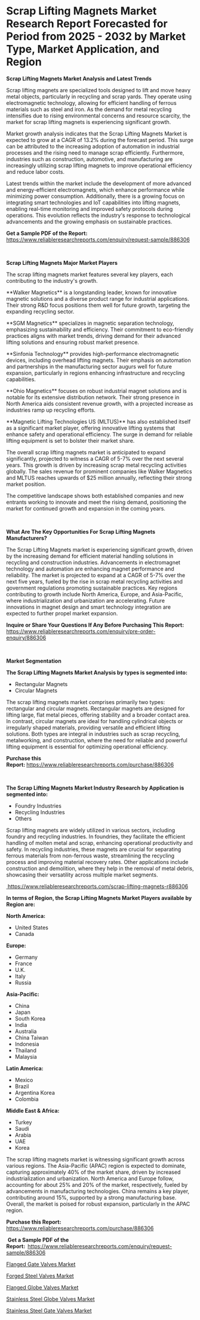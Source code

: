 <p><h1>Scrap Lifting Magnets Market Research Report Forecasted for Period from 2025 -  2032 by Market Type, Market Application, and Region</h1></p><p><strong>Scrap Lifting Magnets Market Analysis and Latest Trends</strong></p>
<p><p>Scrap lifting magnets are specialized tools designed to lift and move heavy metal objects, particularly in recycling and scrap yards. They operate using electromagnetic technology, allowing for efficient handling of ferrous materials such as steel and iron. As the demand for metal recycling intensifies due to rising environmental concerns and resource scarcity, the market for scrap lifting magnets is experiencing significant growth.</p><p>Market growth analysis indicates that the Scrap Lifting Magnets Market is expected to grow at a CAGR of 13.2% during the forecast period. This surge can be attributed to the increasing adoption of automation in industrial processes and the rising need to manage scrap efficiently. Furthermore, industries such as construction, automotive, and manufacturing are increasingly utilizing scrap lifting magnets to improve operational efficiency and reduce labor costs.</p><p>Latest trends within the market include the development of more advanced and energy-efficient electromagnets, which enhance performance while minimizing power consumption. Additionally, there is a growing focus on integrating smart technologies and IoT capabilities into lifting magnets, enabling real-time monitoring and improved safety protocols during operations. This evolution reflects the industry's response to technological advancements and the growing emphasis on sustainable practices.</p></p>
<p><strong>Get a Sample PDF of the Report:&nbsp;</strong> <a href="https://www.reliableresearchreports.com/enquiry/request-sample/886306?utm_campaign=24&utm_medium=2&utm_source=Github&utm_content=ia&utm_term=10042025&utm_id=scrap-lifting-magnets">https://www.reliableresearchreports.com/enquiry/request-sample/886306</a></p>
<p>&nbsp;</p>
<p><strong>Scrap Lifting Magnets Major Market Players</strong></p>
<p><p>The scrap lifting magnets market features several key players, each contributing to the industry's growth. </p><p>**Walker Magnetics** is a longstanding leader, known for innovative magnetic solutions and a diverse product range for industrial applications. Their strong R&D focus positions them well for future growth, targeting the expanding recycling sector.</p><p>**SGM Magnetics** specializes in magnetic separation technology, emphasizing sustainability and efficiency. Their commitment to eco-friendly practices aligns with market trends, driving demand for their advanced lifting solutions and ensuring robust market presence.</p><p>**Sinfonia Technology** provides high-performance electromagnetic devices, including overhead lifting magnets. Their emphasis on automation and partnerships in the manufacturing sector augurs well for future expansion, particularly in regions enhancing infrastructure and recycling capabilities.</p><p>**Ohio Magnetics** focuses on robust industrial magnet solutions and is notable for its extensive distribution network. Their strong presence in North America aids consistent revenue growth, with a projected increase as industries ramp up recycling efforts.</p><p>**Magnetic Lifting Technologies US (MLTUS)** has also established itself as a significant market player, offering innovative lifting systems that enhance safety and operational efficiency. The surge in demand for reliable lifting equipment is set to bolster their market share.</p><p>The overall scrap lifting magnets market is anticipated to expand significantly, projected to witness a CAGR of 5-7% over the next several years. This growth is driven by increasing scrap metal recycling activities globally. The sales revenue for prominent companies like Walker Magnetics and MLTUS reaches upwards of $25 million annually, reflecting their strong market position.</p><p>The competitive landscape shows both established companies and new entrants working to innovate and meet the rising demand, positioning the market for continued growth and expansion in the coming years.</p></p>
<p>&nbsp;</p>
<p><strong>What Are The Key Opportunities For Scrap Lifting Magnets Manufacturers?</strong></p>
<p><p>The Scrap Lifting Magnets market is experiencing significant growth, driven by the increasing demand for efficient material handling solutions in recycling and construction industries. Advancements in electromagnet technology and automation are enhancing magnet performance and reliability. The market is projected to expand at a CAGR of 5-7% over the next five years, fueled by the rise in scrap metal recycling activities and government regulations promoting sustainable practices. Key regions contributing to growth include North America, Europe, and Asia-Pacific, where industrialization and urbanization are accelerating. Future innovations in magnet design and smart technology integration are expected to further propel market expansion.</p></p>
<p><strong>Inquire or Share Your Questions If Any Before Purchasing This Report:</strong> <a href="https://www.reliableresearchreports.com/enquiry/pre-order-enquiry/886306?utm_campaign=24&utm_medium=2&utm_source=Github&utm_content=ia&utm_term=10042025&utm_id=scrap-lifting-magnets">https://www.reliableresearchreports.com/enquiry/pre-order-enquiry/886306</a></p>
<p>&nbsp;</p>
<p><strong>Market Segmentation</strong></p>
<p><strong>The Scrap Lifting Magnets Market Analysis by types is segmented into:</strong></p>
<p><ul><li>Rectangular Magnets</li><li>Circular Magnets</li></ul></p>
<p><p>The scrap lifting magnets market comprises primarily two types: rectangular and circular magnets. Rectangular magnets are designed for lifting large, flat metal pieces, offering stability and a broader contact area. In contrast, circular magnets are ideal for handling cylindrical objects or irregularly shaped materials, providing versatile and efficient lifting solutions. Both types are integral in industries such as scrap recycling, metalworking, and construction, where the need for reliable and powerful lifting equipment is essential for optimizing operational efficiency.</p></p>
<p><strong>Purchase this Report:&nbsp;</strong><a href="https://www.reliableresearchreports.com/purchase/886306?utm_campaign=24&utm_medium=2&utm_source=Github&utm_content=ia&utm_term=10042025&utm_id=scrap-lifting-magnets">https://www.reliableresearchreports.com/purchase/886306</a></p>
<p>&nbsp;</p>
<p><strong>The Scrap Lifting Magnets Market Industry Research by Application is segmented into:</strong></p>
<p><ul><li>Foundry Industries</li><li>Recycling Industries</li><li>Others</li></ul></p>
<p><p>Scrap lifting magnets are widely utilized in various sectors, including foundry and recycling industries. In foundries, they facilitate the efficient handling of molten metal and scrap, enhancing operational productivity and safety. In recycling industries, these magnets are crucial for separating ferrous materials from non-ferrous waste, streamlining the recycling process and improving material recovery rates. Other applications include construction and demolition, where they help in the removal of metal debris, showcasing their versatility across multiple market segments.</p></p>
<p><a href="https://www.reliableresearchreports.com/scrap-lifting-magnets-r886306?utm_campaign=24&utm_medium=2&utm_source=Github&utm_content=ia&utm_term=10042025&utm_id=scrap-lifting-magnets">&nbsp;https://www.reliableresearchreports.com/scrap-lifting-magnets-r886306</a></p>
<p><strong>In terms of Region, the Scrap Lifting Magnets Market Players available by Region are:</strong></p>
<p>
    <p> <strong> North America: </strong>
        <ul>
            <li>United States</li>
            <li>Canada</li>
        </ul>
        </p> 
    <p> <strong> Europe: </strong>
        <ul>
            <li>Germany</li>
            <li>France</li>
            <li>U.K.</li>
            <li>Italy</li>
            <li>Russia</li>
        </ul>
        </p> 
    <p> <strong> Asia-Pacific: </strong>
        <ul>
            <li>China</li>
            <li>Japan</li>
            <li>South Korea</li>
            <li>India</li>
            <li>Australia</li>
            <li>China Taiwan</li>
            <li>Indonesia</li>
            <li>Thailand</li>
            <li>Malaysia</li>
        </ul>
        </p> 
    <p> <strong> Latin America: </strong>
        <ul>
            <li>Mexico</li>
            <li>Brazil</li>
            <li>Argentina Korea</li>
            <li>Colombia</li>
        </ul>
        </p> 
    <p> <strong> Middle East & Africa: </strong>
        <ul>
            <li>Turkey</li>
            <li>Saudi</li>
            <li>Arabia</li>
            <li>UAE</li>
            <li>Korea</li>
        </ul>
    </p>
    </p>
<p><p>The scrap lifting magnets market is witnessing significant growth across various regions. The Asia-Pacific (APAC) region is expected to dominate, capturing approximately 40% of the market share, driven by increased industrialization and urbanization. North America and Europe follow, accounting for about 25% and 20% of the market, respectively, fueled by advancements in manufacturing technologies. China remains a key player, contributing around 15%, supported by a strong manufacturing base. Overall, the market is poised for robust expansion, particularly in the APAC region.</p></p>
<p><strong>Purchase this Report: </strong><a href="https://www.reliableresearchreports.com/purchase/886306?utm_campaign=24&utm_medium=2&utm_source=Github&utm_content=ia&utm_term=10042025&utm_id=scrap-lifting-magnets">https://www.reliableresearchreports.com/purchase/886306</a></p>
<p>&nbsp;<strong>Get a Sample PDF of the Report:&nbsp;&nbsp;</strong><a href="https://www.reliableresearchreports.com/enquiry/request-sample/886306?utm_campaign=24&utm_medium=2&utm_source=Github&utm_content=ia&utm_term=10042025&utm_id=scrap-lifting-magnets">https://www.reliableresearchreports.com/enquiry/request-sample/886306</a></p>
<p><strong></strong></p>
<p><p><a href="https://github.com/ekerswenzlb0/Market-Research-Report-List-1/blob/main/flanged-gate-valves-market.md?utm_campaign=24&utm_medium=2&utm_source=Github&utm_content=ia&utm_term=10042025&utm_id=scrap-lifting-magnets">Flanged Gate Valves Market</a></p><p><a href="https://github.com/colloerrinbp/Market-Research-Report-List-1/blob/main/forged-steel-valves-market.md?utm_campaign=24&utm_medium=2&utm_source=Github&utm_content=ia&utm_term=10042025&utm_id=scrap-lifting-magnets">Forged Steel Valves Market</a></p><p><a href="https://github.com/bhatttutty2p/Market-Research-Report-List-1/blob/main/flanged-globe-valves-market.md?utm_campaign=24&utm_medium=2&utm_source=Github&utm_content=ia&utm_term=10042025&utm_id=scrap-lifting-magnets">Flanged Globe Valves Market</a></p><p><a href="https://github.com/provorikovar/Market-Research-Report-List-7/blob/main/stainless-steel-globe-valves-market.md?utm_campaign=24&utm_medium=2&utm_source=Github&utm_content=ia&utm_term=10042025&utm_id=scrap-lifting-magnets">Stainless Steel Globe Valves Market</a></p><p><a href="https://github.com/CliffMedina6/Market-Research-Report-List-7/blob/main/stainless-steel-gate-valves-market.md?utm_campaign=24&utm_medium=2&utm_source=Github&utm_content=ia&utm_term=10042025&utm_id=scrap-lifting-magnets">Stainless Steel Gate Valves Market</a></p></p>